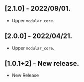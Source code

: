 ## [2.1.0] - 2022/09/01.

* Upper `modular_core`.

## [2.0.0] - 2022/04/21.

* Upper `modular_core`.

## [1.0.1+2] - New release.

* New Release
